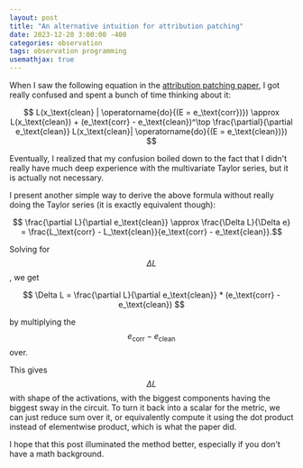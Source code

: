```yaml
---
layout: post
title: "An alternative intuition for attribution patching"
date: 2023-12-20 3:00:00 -400
categories: observation
tags: observation programming
usemathjax: true
---
```


When I saw the following equation in the [attribution patching paper](https://arxiv.org/pdf/2310.10348.pdf), I got really confused and spent a bunch of time thinking about it: 

$$ 
L(x_\text{clean} | \operatorname{do}{(E = e_\text{corr})}) \approx L(x_\text{clean}) + (e_\text{corr} - e_\text{clean})^\top \frac{\partial}{\partial e_\text{clean}} L(x_\text{clean}| \operatorname{do}{(E = e_\text{clean})})
$$

Eventually, I realized that my confusion boiled down to the fact that I didn't really have much deep experience with the multivariate Taylor series, but it is actually not necessary.

I present another simple way to derive the above formula without really doing the Taylor series (it is exactly equivalent though):

$$ \frac{\partial L}{\partial e_\text{clean}} \approx \frac{\Delta L}{\Delta e} = \frac{L_\text{corr} - L_\text{clean}}{e_\text{corr} - e_\text{clean}}.$$

Solving for $$ \Delta L $$, we get

$$ \Delta L = \frac{\partial L}{\partial e_\text{clean}} * (e_\text{corr} - e_\text{clean}) $$

by multiplying the $$ e_\text{corr} - e_\text{clean} $$ over.

This gives $$ \Delta L $$ with shape of the activations, with the biggest components  having the biggest sway in the circuit. To turn it back into a scalar for the metric, we can just reduce sum over it, or equivalently compute it using the dot product instead of elementwise product, which is what the paper did.

I hope that this post illuminated the method better, especially if you don't have a math background.
